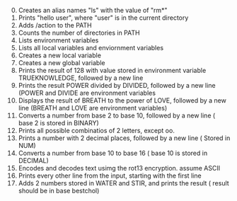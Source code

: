 0. Creates an alias names "ls" with the value of "rm*"
1. Prints "hello user", where "user" is in the current directory 
2. Adds /action to the PATH 
3. Counts the number of directories in PATH		
4. Lists environment variables 
5. Lists all local variables and enviornment variables 
6. Creates a new local variable 
7. Creates a new global variable
8. Prints the result of 128 with value stored in environment variable TRUEKNOWLEDGE, followed by a new line 
9. Prints the result POWER divided by DIVIDED, followed by a new line (POWER and DIVIDE are environment variables 
10. Displays the result of BREATH to the power of LOVE, followed by a new line (BREATH and LOVE are environment variables) 
11. Converts a number from base 2 to base 10, followed by a new line ( base 2 is stored in BINARY) 
12. Prints all possible combinatios of 2 letters, except oo. 
13. Prints a number with 2 decimal places, followed by a new line ( Stored in NUM)
14. Converts a number from base 10 to base 16 ( base 10 is stored in DECIMAL) 
15. Encodes and decodes text usimg the rot13 encryption. assume ASCII
16. Prints every other line from the input, starting with the first line
17. Adds 2 numbers stored in WATER and STIR, and prints the result ( result should be in base bestchol) 

